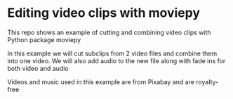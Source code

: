 # Editing video clips with moviepy

This repo shows an example of cutting and combining video clips with Python package moviepy

In this example we will cut subclips from 2 video files and combine them into one video. We will also add audio to the new file along with fade ins for both video and audio

Videos and music used in this example are from Pixabay and are royalty-free
